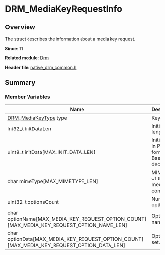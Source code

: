 # DRM_MediaKeyRequestInfo

## Overview

The struct describes the information about a media key request.

**Since**: 11

**Related module**: [Drm](capi-drm.md)

**Header file**: [native_drm_common.h](capi-native-drm-common-h.md)

## Summary

### Member Variables

| Name| Description|
| -- | -- |
| [DRM_MediaKeyType](capi-native-drm-common-h.md#drm_mediakeytype) type | Key type.|
| int32_t initDataLen | Initial data length.|
| uint8_t initData[MAX_INIT_DATA_LEN] | Initial data in PSSH format after Base64 decoding.|
| char mimeType[MAX_MIMETYPE_LEN] | MIME type of the media context.|
| uint32_t optionsCount | Number of options.|
| char optionName[MAX_MEDIA_KEY_REQUEST_OPTION_COUNT][MAX_MEDIA_KEY_REQUEST_OPTION_NAME_LEN] | Option name set.|
| char optionData[MAX_MEDIA_KEY_REQUEST_OPTION_COUNT][MAX_MEDIA_KEY_REQUEST_OPTION_DATA_LEN] | Option data set.|
